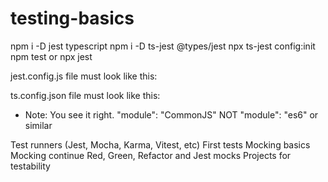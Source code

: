 # testing-basics

<!-- install jest for typescript -->
npm i -D jest typescript <!-- Prerequisites -->
npm i -D ts-jest @types/jest <!-- Installing -->
npx ts-jest config:init <!-- Creating config -->
npm test or npx jest  <!-- Running tests -->

jest.config.js file must look like this:
<!-- module.exports = {
    preset: 'ts-jest',
    testEnvironment: 'node',
}; -->

ts.config.json file must look like this:
<!-- {
    "compilerOptions": {
        "target": "ES6",
        "module": "commonjs",
        "strict": true,
        "esModuleInterop": true,
        "skipLibCheck": true,
        "forceConsistentCasingInFileNames": true
    }
} -->
* Note: You see it right. "module": "CommonJS" NOT "module": "es6" or similar

Test runners (Jest, Mocha, Karma, Vitest, etc)
First tests
Mocking basics
Mocking continue
Red, Green, Refactor and Jest mocks
Projects for testability